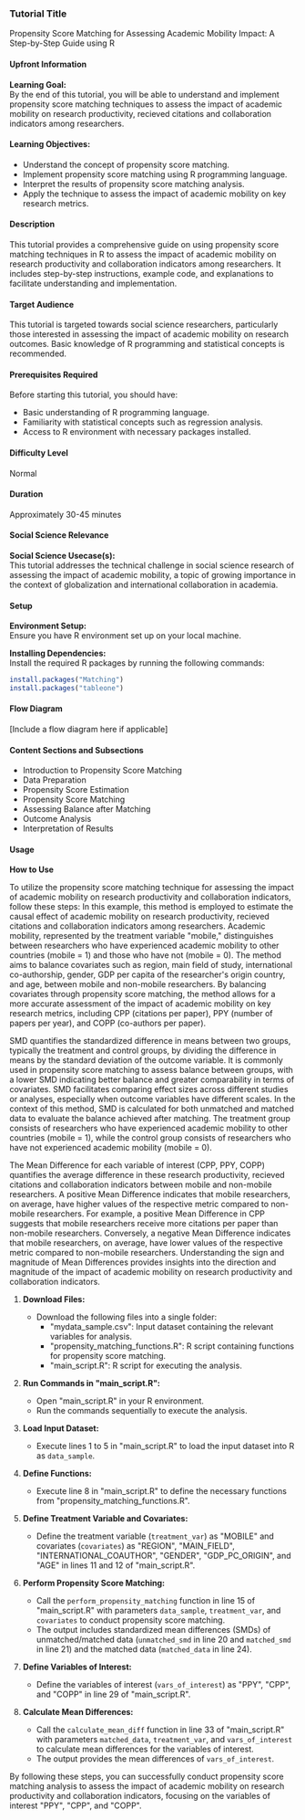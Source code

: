 ### Tutorial Title
Propensity Score Matching for Assessing Academic Mobility Impact: A Step-by-Step Guide using R

#### Upfront Information

**Learning Goal:**  
By the end of this tutorial, you will be able to understand and implement propensity score matching techniques to assess the impact of academic mobility on research productivity, recieved citations and collaboration indicators among researchers.

#### Learning Objectives:

- Understand the concept of propensity score matching.
- Implement propensity score matching using R programming language.
- Interpret the results of propensity score matching analysis.
- Apply the technique to assess the impact of academic mobility on key research metrics.

#### Description

This tutorial provides a comprehensive guide on using propensity score matching techniques in R to assess the impact of academic mobility on research productivity and collaboration indicators among researchers. It includes step-by-step instructions, example code, and explanations to facilitate understanding and implementation.

#### Target Audience

This tutorial is targeted towards social science researchers, particularly those interested in assessing the impact of academic mobility on research outcomes. Basic knowledge of R programming and statistical concepts is recommended.

#### Prerequisites Required

Before starting this tutorial, you should have:
- Basic understanding of R programming language.
- Familiarity with statistical concepts such as regression analysis.
- Access to R environment with necessary packages installed.

#### Difficulty Level

Normal

#### Duration

Approximately 30-45 minutes

#### Social Science Relevance

**Social Science Usecase(s):**  
This tutorial addresses the technical challenge in social science research of assessing the impact of academic mobility, a topic of growing importance in the context of globalization and international collaboration in academia.

#### Setup

**Environment Setup:**  
Ensure you have R environment set up on your local machine.

**Installing Dependencies:**  
Install the required R packages by running the following commands:

```R
install.packages("Matching")
install.packages("tableone")
```
#### Flow Diagram

[Include a flow diagram here if applicable]

#### Content Sections and Subsections

- Introduction to Propensity Score Matching
- Data Preparation
- Propensity Score Estimation
- Propensity Score Matching
- Assessing Balance after Matching
- Outcome Analysis
- Interpretation of Results

#### Usage

**How to Use**

To utilize the propensity score matching technique for assessing the impact of academic mobility on research productivity and collaboration indicators, follow these steps:
In this example, this method is employed to estimate the causal effect of academic mobility on research productivity, recieved citations and collaboration indicators among researchers. Academic mobility, represented by the treatment variable "mobile," distinguishes between researchers who have experienced academic mobility to other countries (mobile = 1) and those who have not (mobile = 0). The method aims to balance covariates such as region, main field of study, international co-authorship, gender, GDP per capita of the researcher's origin country, and age, between mobile and non-mobile researchers. By balancing covariates through propensity score matching, the method allows for a more accurate assessment of the impact of academic mobility on key research metrics, including CPP (citations per paper), PPY (number of papers per year), and COPP (co-authors per paper).

SMD quantifies the standardized difference in means between two groups, typically the treatment and control groups, by dividing the difference in means by the standard deviation of the outcome variable. It is commonly used in propensity score matching to assess balance between groups, with a lower SMD indicating better balance and greater comparability in terms of covariates. SMD facilitates comparing effect sizes across different studies or analyses, especially when outcome variables have different scales. In the context of this method, SMD is calculated for both unmatched and matched data to evaluate the balance achieved after matching. The treatment group consists of researchers who have experienced academic mobility to other countries (mobile = 1), while the control group consists of researchers who have not experienced academic mobility (mobile = 0).

The Mean Difference for each variable of interest (CPP, PPY, COPP) quantifies the average difference in these research productivity, recieved citations and collaboration indicators between mobile and non-mobile researchers. A positive Mean Difference indicates that mobile researchers, on average, have higher values of the respective metric compared to non-mobile researchers. For example, a positive Mean Difference in CPP suggests that mobile researchers receive more citations per paper than non-mobile researchers. Conversely, a negative Mean Difference indicates that mobile researchers, on average, have lower values of the respective metric compared to non-mobile researchers. Understanding the sign and magnitude of Mean Differences provides insights into the direction and magnitude of the impact of academic mobility on research productivity and collaboration indicators.

1. **Download Files:**
   - Download the following files into a single folder:
     - "mydata_sample.csv": Input dataset containing the relevant variables for analysis.
     - "propensity_matching_functions.R": R script containing functions for propensity score matching.
     - "main_script.R": R script for executing the analysis.

2. **Run Commands in "main_script.R":**
   - Open "main_script.R" in your R environment.
   - Run the commands sequentially to execute the analysis.

3. **Load Input Dataset:**
   - Execute lines 1 to 5 in "main_script.R" to load the input dataset into R as `data_sample`.

4. **Define Functions:**
   - Execute line 8 in "main_script.R" to define the necessary functions from "propensity_matching_functions.R".

5. **Define Treatment Variable and Covariates:**
   - Define the treatment variable (`treatment_var`) as "MOBILE" and covariates (`covariates`) as "REGION", "MAIN_FIELD", "INTERNATIONAL_COAUTHOR", "GENDER", "GDP_PC_ORIGIN", and "AGE" in lines 11 and 12 of "main_script.R".

6. **Perform Propensity Score Matching:**
   - Call the `perform_propensity_matching` function in line 15 of "main_script.R" with parameters `data_sample`, `treatment_var`, and `covariates` to conduct propensity score matching.
   - The output includes standardized mean differences (SMDs) of unmatched/matched data (`unmatched_smd` in line 20 and `matched_smd` in line 21) and the matched data (`matched_data` in line 24).

7. **Define Variables of Interest:**
   - Define the variables of interest (`vars_of_interest`) as "PPY", "CPP", and "COPP" in line 29 of "main_script.R".

8. **Calculate Mean Differences:**
   - Call the `calculate_mean_diff` function in line 33 of "main_script.R" with parameters `matched_data`, `treatment_var`, and `vars_of_interest` to calculate mean differences for the variables of interest.
   - The output provides the mean differences of `vars_of_interest`.

By following these steps, you can successfully conduct propensity score matching analysis to assess the impact of academic mobility on research productivity and collaboration indicators, focusing on the variables of interest "PPY", "CPP", and "COPP".

